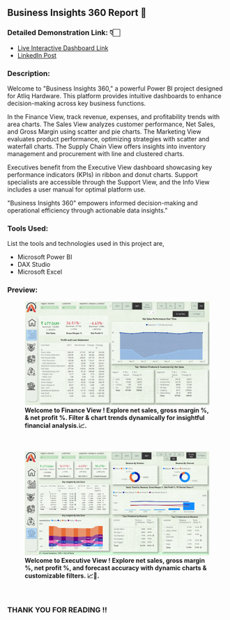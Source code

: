 ## Business Insights 360 Report 💼

### Detailed Demonstration Link: 👇🏻
- [Live Interactive Dashboard Link](https://app.powerbi.com/view?r=eyJrIjoiM2QyYzQ5YjItZmRkNi00ZmUzLThiNDYtZjg3Zjk2Mjc4NzNkIiwidCI6ImM2ZTU0OWIzLTVmNDUtNDAzMi1hYWU5LWQ0MjQ0ZGM1YjJjNCJ9)
- [LinkedIn Post](https://www.linkedin.com/posts/darshankumar-varu-53abb717a_sharing-with-you-all-my-microsoft-power-activity-7209215912783060993-zoUz)
  

### Description:
Welcome to "Business Insights 360," a powerful Power BI project designed for Atliq Hardware. This platform provides intuitive dashboards to enhance decision-making across key business functions.

In the Finance View, track revenue, expenses, and profitability trends with area charts. The Sales View analyzes customer performance, Net Sales, and Gross Margin using scatter and pie charts. The Marketing View evaluates product performance, optimizing strategies with scatter and waterfall charts. The Supply Chain View offers insights into inventory management and procurement with line and clustered charts.

Executives benefit from the Executive View dashboard showcasing key performance indicators (KPIs) in ribbon and donut charts. Support specialists are accessible through the Support View, and the Info View includes a user manual for optimal platform use.

"Business Insights 360" empowers informed decision-making and operational efficiency through actionable data insights."

### Tools Used:
List the tools and technologies used in this project are,
- Microsoft Power BI
- DAX Studio
- Microsoft Excel

### Preview:
<figure>
  <img src="https://github.com/sparkkplug/bi_business_insights_360/blob/main/2.%20FINANCE%20VIEW.png" alt="Finance View">
  <figcaption><strong>Welcome to Finance View<strong> ! Explore net sales, gross margin %, & net profit %. Filter & chart trends dynamically for insightful financial analysis.📈.</figcaption>
</figure>

<br> <!-- Add a line break here -->

<figure>
  <img src="https://github.com/sparkkplug/bi_business_insights_360/blob/main/6.%20EXECUTIVE%20VIEW.png" alt="Executive View">
  <figcaption><strong>Welcome to Executive View<strong> ! Explore net sales, gross margin %, net profit %, and forecast accuracy with dynamic charts & customizable filters. 📈💼.</figcaption>
</figure>


<br> <!-- Add a line break here -->

### THANK YOU FOR READING !!

